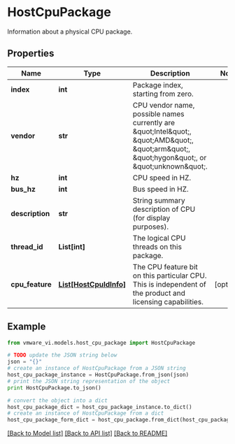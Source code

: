# HostCpuPackage

Information about a physical CPU package. 

## Properties
Name | Type | Description | Notes
------------ | ------------- | ------------- | -------------
**index** | **int** | Package index, starting from zero.  | 
**vendor** | **str** | CPU vendor name, possible names currently are \&quot;Intel\&quot;, \&quot;AMD\&quot;, \&quot;arm\&quot;, \&quot;hygon\&quot;, or \&quot;unknown\&quot;.  | 
**hz** | **int** | CPU speed in HZ.  | 
**bus_hz** | **int** | Bus speed in HZ.  | 
**description** | **str** | String summary description of CPU (for display purposes).  | 
**thread_id** | **List[int]** | The logical CPU threads on this package.  | 
**cpu_feature** | [**List[HostCpuIdInfo]**](HostCpuIdInfo.md) | The CPU feature bit on this particular CPU.  This is independent of the product and licensing capabilities.  | [optional] 

## Example

```python
from vmware_vi.models.host_cpu_package import HostCpuPackage

# TODO update the JSON string below
json = "{}"
# create an instance of HostCpuPackage from a JSON string
host_cpu_package_instance = HostCpuPackage.from_json(json)
# print the JSON string representation of the object
print HostCpuPackage.to_json()

# convert the object into a dict
host_cpu_package_dict = host_cpu_package_instance.to_dict()
# create an instance of HostCpuPackage from a dict
host_cpu_package_form_dict = host_cpu_package.from_dict(host_cpu_package_dict)
```
[[Back to Model list]](../README.md#documentation-for-models) [[Back to API list]](../README.md#documentation-for-api-endpoints) [[Back to README]](../README.md)


